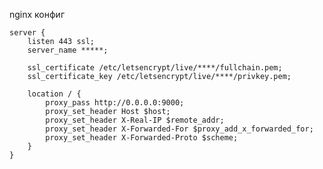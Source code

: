 nginx конфиг 
 
 
	server {
		listen 443 ssl;
		server_name *****;

		ssl_certificate /etc/letsencrypt/live/****/fullchain.pem;
		ssl_certificate_key /etc/letsencrypt/live/****/privkey.pem;

		location / {
			proxy_pass http://0.0.0.0:9000;
			proxy_set_header Host $host;
			proxy_set_header X-Real-IP $remote_addr;
			proxy_set_header X-Forwarded-For $proxy_add_x_forwarded_for;
			proxy_set_header X-Forwarded-Proto $scheme;
		}
	}
